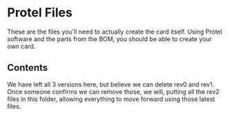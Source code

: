 # Protel Files

These are the files you'll need to actually create the card itself. Using Protel software and the parts from the BOM, you should be able to create your own card.

## Contents

We have left all 3 versions here, but believe we can delete rev0 and rev1. Once someone confirms we can remove those, we will, putting all the rev2 files in this folder, allowing everything to move forward using those latest files.
